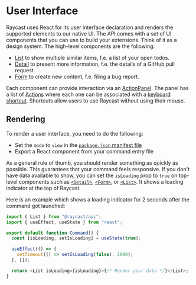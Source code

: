 <!-----------------------------------
 ⚠️⚠️⚠️
 DO NOT UPDATE THIS FILE.
 THIS MARKDOWN FILE HAS BEEN GENERATED FROM https://github.com/raycast/extensions/blob/main/docs/api-reference/user-interface/README.md.
 PLEASE UPDATE THAT ONE INSTEAD.
 ⚠️⚠️⚠️
------------------------------------>
# User Interface

Raycast uses React for its user interface declaration and renders the supported elements to our native UI. The API comes with a set of UI components that you can use to build your extensions. Think of it as a design system. The high-level components are the following:

- [List](list.md) to show multiple similar items, f.e. a list of your open todos.
- [Detail](detail.md) to present more information, f.e. the details of a GitHub pull request.
- [Form](form.md) to create new content, f.e. filing a bug report.

Each component can provide interaction via an [ActionPanel](action-panel.md). The panel has a list of [Actions](actions.md) where each one can be associated with a [keyboard shortcut](../keyboard.md). Shortcuts allow users to use Raycast without using their mouse.

## Rendering

To render a user interface, you need to do the following:

- Set the `mode` to `view` in the [`package.json` manifest file](../../information/manifest.md#command-properties)
- Export a React component from your command entry file

As a general rule of thumb, you should render something as quickly as possible. This guarantees that your command feels responsive. If you don't have data available to show, you can set the `isLoading` prop to `true` on top-level components such as [`<Detail>`](detail.md), [`<Form>`](form.md), or [`<List>`](list.md). It shows a loading indicator at the top of Raycast.

Here is an example which shows a loading indicator for 2 seconds after the command got launched:

```typescript
import { List } from "@raycast/api";
import { useEffect, useState } from "react";

export default function Command() {
  const [isLoading, setIsLoading] = useState(true);

  useEffect(() => {
    setTimeout(() => setIsLoading(false), 2000);
  }, []);

  return <List isLoading={isLoading}>{/* Render your data */}</List>;
}
```
